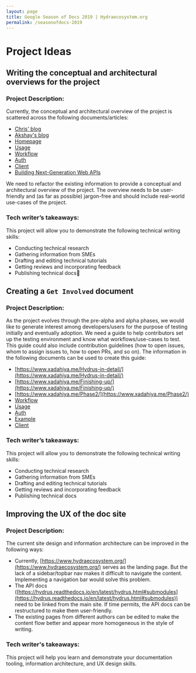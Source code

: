 ```yaml
---
layout: page
title: Google Season of Docs 2019 | Hydraecosystem.org
permalink: /seasonofdocs-2019
---
```


# Project Ideas

## Writing the conceptual and architectural overviews for the project

### Project Description:

Currently, the conceptual and architectural overview of the project is scattered across the following documents/articles:

- [Chris' blog](https://gsocchrizandr.wordpress.com/the-book-of-hydrus/)
- [Akshay's blog](https://www.xadahiya.me/Hydrus-in-detail/)
- [Homepage](https://www.hydraecosystem.org/00-Home)
- [Usage](https://www.hydraecosystem.org/01-Usage)
- [Workflow](https://www.hydraecosystem.org/Workflow)
- [Auth](https://www.hydraecosystem.org/Auth)
- [Client](https://www.hydraecosystem.org/heracles_explained)
- [Building Next-Generation Web APIs](https://youtu.be/tRTD2W4W8G4)

We need to refactor the existing information to provide a conceptual and architectural overview of the project. The overview needs to be user-friendly and (as far as possible) jargon-free and should include real-world use-cases of the project. 

### Tech writer’s takeaways:

This project will allow you to demonstrate the following technical writing skills:

- Conducting technical research
- Gathering information from SMEs
- Drafting and editing technical tutorials
- Getting reviews and incorporating feedback
- Publishing technical docs


## Creating a `Get Involved` document

### Project Description:

As the project evolves through the pre-alpha and alpha phases, we would like to generate interest among developers/users for the purpose of testing initially and eventually adoption. We need a guide to help contributors set up the testing environment and know what workflows/use-cases to test. This guide could also include contribution guidelines (how to open issues, whom to assign issues to, how to open PRs, and so on).
The information in the following documents can be used to create this guide:

- [https://www.xadahiya.me/Hydrus-in-detail/](https://www.xadahiya.me/Hydrus-in-detail/)
- [https://www.xadahiya.me/Finishing-up/](https://www.xadahiya.me/Finishing-up/)
- [https://www.xadahiya.me/Phase2/](https://www.xadahiya.me/Phase2/)
- [Workflow](https://www.hydraecosystem.org/Workflow)
- [Usage](https://www.hydraecosystem.org/01-Usage)
- [Auth](https://www.hydraecosystem.org/Auth)
- [Example](https://www.hydraecosystem.org/Example)
- [Client](https://www.hydraecosystem.org/heracles_explained)

### Tech writer’s takeaways:

This project will allow you to demonstrate the following technical writing skills:

- Conducting technical research
- Gathering information from SMEs
- Drafting and editing technical tutorials
- Getting reviews and incorporating feedback
- Publishing technical docs

## Improving the UX of the doc site 

### Project Description:

The current site design and information architecture can be improved in the following ways:

- Currently, [https://www.hydraecosystem.org/](https://www.hydraecosystem.org/) serves as the landing page. But the lack of a sidebar/topbar nav makes it difficult to navigate the content. Implementing a navigation bar would solve this problem.
- The API docs ([https://hydrus.readthedocs.io/en/latest/hydrus.html#submodules](https://hydrus.readthedocs.io/en/latest/hydrus.html#submodules)) need to be linked from the main site. If time permits, the API docs can be restructured to make them user-friendly.
- The existing pages from different authors can be edited to make the content flow better and appear more homogeneous in the style of writing. 

### Tech writer's takeaways:
This project will help you learn and demonstrate your documentation tooling, information architecture, and UX design skills. 
